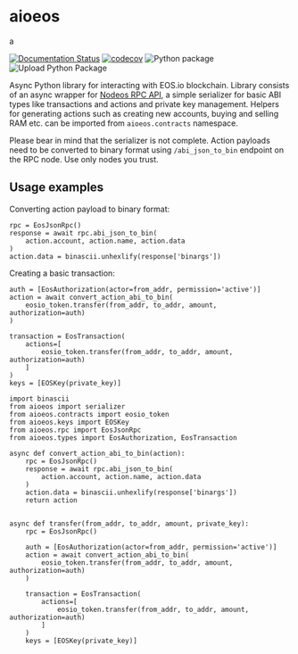 # aioeos

a

[![Documentation Status](https://readthedocs.org/projects/aioeos/badge/?version=latest)](http://aioeos.readthedocs.io/en/latest/?badge=latest) [![codecov](https://codecov.io/gh/ksiazkowicz/aioeos/branch/master/graph/badge.svg)](https://codecov.io/gh/ksiazkowicz/aioeos) ![Python package](https://github.com/ksiazkowicz/aioeos/workflows/Python%20package/badge.svg) ![Upload Python Package](https://github.com/ksiazkowicz/aioeos/workflows/Upload%20Python%20Package/badge.svg)

Async Python library for interacting with EOS.io blockchain. Library consists of an async wrapper for [Nodeos RPC API](https://developers.eos.io/eosio-nodeos/docs), a simple serializer for basic ABI types like transactions and actions and private key management. Helpers for generating actions such as creating new accounts, buying and selling RAM etc. can be imported from `aioeos.contracts` namespace.

Please bear in mind that the serializer is not complete. Action payloads need
to be converted to binary format using `/abi_json_to_bin` endpoint on the RPC node. Use only nodes you trust.

## Usage examples
Converting action payload to binary format:
```
rpc = EosJsonRpc()
response = await rpc.abi_json_to_bin(
    action.account, action.name, action.data
)
action.data = binascii.unhexlify(response['binargs'])
```

Creating a basic transaction:
```
auth = [EosAuthorization(actor=from_addr, permission='active')]
action = await convert_action_abi_to_bin(
    eosio_token.transfer(from_addr, to_addr, amount, authorization=auth)
)

transaction = EosTransaction(
    actions=[
        eosio_token.transfer(from_addr, to_addr, amount, authorization=auth)
    ]
)
keys = [EOSKey(private_key)]
```

```
import binascii
from aioeos import serializer
from aioeos.contracts import eosio_token
from aioeos.keys import EOSKey
from aioeos.rpc import EosJsonRpc
from aioeos.types import EosAuthorization, EosTransaction

async def convert_action_abi_to_bin(action):
    rpc = EosJsonRpc()
    response = await rpc.abi_json_to_bin(
        action.account, action.name, action.data
    )
    action.data = binascii.unhexlify(response['binargs'])
    return action


async def transfer(from_addr, to_addr, amount, private_key):
    rpc = EosJsonRpc()

    auth = [EosAuthorization(actor=from_addr, permission='active')]
    action = await convert_action_abi_to_bin(
        eosio_token.transfer(from_addr, to_addr, amount, authorization=auth)
    )

    transaction = EosTransaction(
        actions=[
            eosio_token.transfer(from_addr, to_addr, amount, authorization=auth)
        ]
    )
    keys = [EOSKey(private_key)]


```